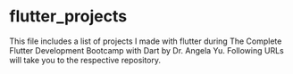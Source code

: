 # flutter_projects
This file includes a list of projects I made with flutter during The Complete Flutter Development Bootcamp with Dart by Dr. Angela Yu. Following URLs will take you to the respective repository.
